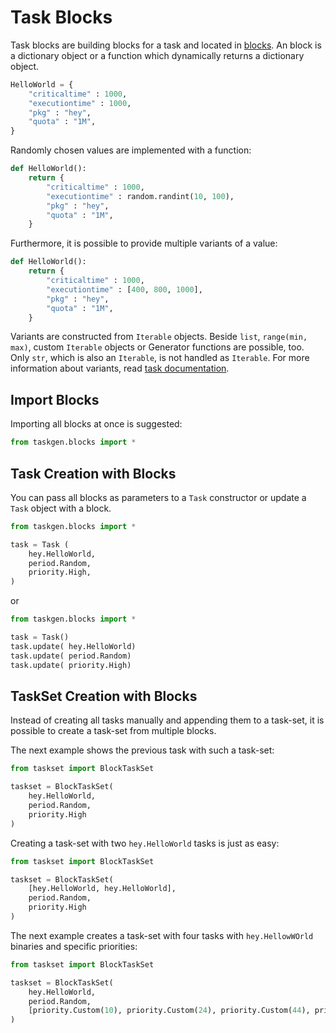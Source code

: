 # Task Blocks

Task blocks are building blocks for a task and located in [blocks](../blocks). An
block is a dictionary object or a function which dynamically returns a
dictionary object. 

```Python
HelloWorld = {
    "criticaltime" : 1000,
    "executiontime" : 1000,
    "pkg" : "hey",
    "quota" : "1M",
}
```

Randomly chosen values are implemented with a function:

```Python
def HelloWorld():
    return {
        "criticaltime" : 1000,
        "executiontime" : random.randint(10, 100),
        "pkg" : "hey",
        "quota" : "1M",
    }
```

Furthermore, it is possible to provide multiple variants of a value:

```Python
def HelloWorld():
    return {
        "criticaltime" : 1000,
        "executiontime" : [400, 800, 1000],
        "pkg" : "hey",
        "quota" : "1M",
    }
```

Variants are constructed from `Iterable` objects. Beside `list`, `range(min,
max)`, custom `Iterable` objects or Generator functions are possible, too. Only
`str`, which is also an `Iterable`, is not handled as `Iterable`. For more
information about variants, read [task documentation](tasks.md).

## Import Blocks

Importing all blocks at once is suggested:

```Python
from taskgen.blocks import *
```

## Task Creation with Blocks

You can pass all blocks as parameters to a `Task` constructor or update a
`Task` object with a block.

```Python
from taskgen.blocks import *

task = Task (
    hey.HelloWorld,
    period.Random,
    priority.High,
)
```

or


```Python
from taskgen.blocks import *

task = Task()
task.update( hey.HelloWorld)
task.update( period.Random)
task.update( priority.High)
```

## TaskSet Creation with Blocks

Instead of creating all tasks manually and appending them to a task-set, it is
possible to create a task-set from multiple blocks.

The next example shows the previous task with such a task-set:
```Python
from taskset import BlockTaskSet

taskset = BlockTaskSet(
    hey.HelloWorld,
    period.Random,
    priority.High
)
```

Creating a task-set with two `hey.HelloWorld` tasks is just as easy:

```Python
from taskset import BlockTaskSet

taskset = BlockTaskSet(
    [hey.HelloWorld, hey.HelloWorld],
    period.Random,
    priority.High
)
```

The next example creates a task-set with four tasks with `hey.HellowWOrld`
binaries and specific priorities:

```Python
from taskset import BlockTaskSet

taskset = BlockTaskSet(
    hey.HelloWorld,
    period.Random,
    [priority.Custom(10), priority.Custom(24), priority.Custom(44), priority.Custom(100)]
)
```





